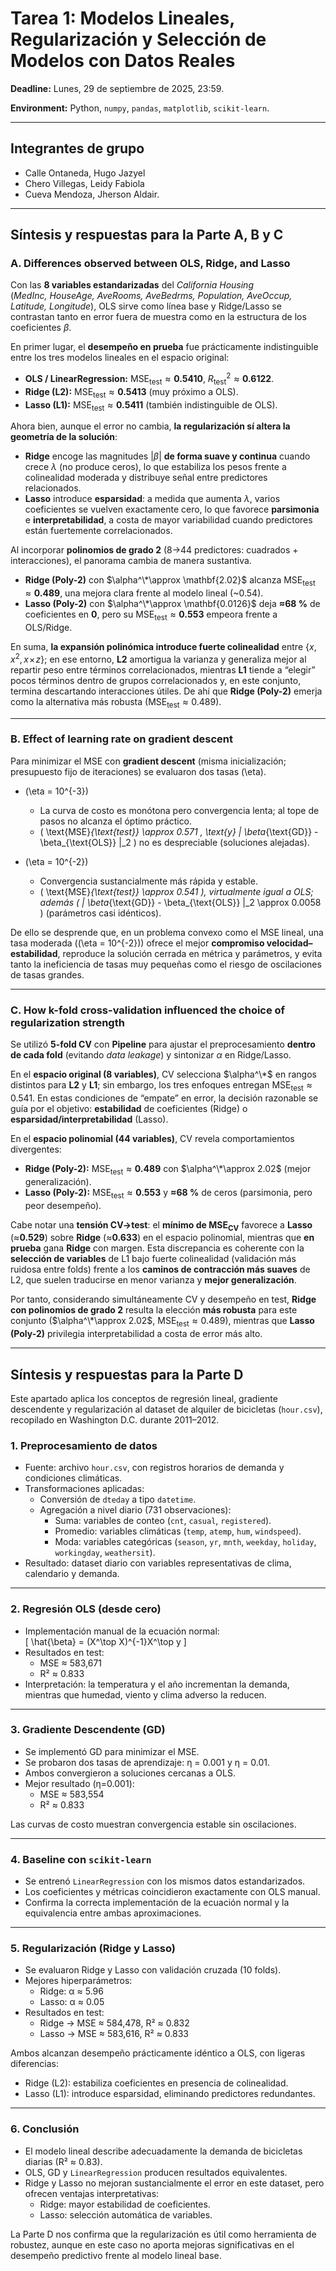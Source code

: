 # Tarea 1: Modelos Lineales, Regularización y Selección de Modelos con Datos Reales

**Deadline:** Lunes, 29 de septiembre de 2025, 23:59.

**Environment:** Python, `numpy`, `pandas`, `matplotlib`, `scikit-learn`.

---
## **Integrantes de grupo**
- Calle Ontaneda, Hugo Jazyel
- Chero Villegas, Leidy Fabiola
- Cueva Mendoza, Jherson Aldair.

---

## Síntesis y respuestas para la Parte A, B y C

### A. Differences observed between OLS, Ridge, and Lasso

Con las **8 variables estandarizadas** del *California Housing*  
(*MedInc, HouseAge, AveRooms, AveBedrms, Population, AveOccup, Latitude, Longitude*), OLS sirve como línea base y Ridge/Lasso se contrastan tanto en error fuera de muestra como en la estructura de los coeficientes $\beta$.

En primer lugar, el **desempeño en prueba** fue prácticamente indistinguible entre los tres modelos lineales en el espacio original:
- **OLS / LinearRegression:** $\text{MSE}_{\text{test}}\approx \mathbf{0.5410}$, $R^2_{\text{test}}\approx \mathbf{0.6122}$.
- **Ridge (L2):** $\text{MSE}_{\text{test}}\approx \mathbf{0.5413}$ (muy próximo a OLS).
- **Lasso (L1):** $\text{MSE}_{\text{test}}\approx \mathbf{0.5411}$ (también indistinguible de OLS).

Ahora bien, aunque el error no cambia, **la regularización sí altera la geometría de la solución**:
- **Ridge** encoge las magnitudes $|\beta|$ **de forma suave y continua** cuando crece $\lambda$ (no produce ceros), lo que estabiliza los pesos frente a colinealidad moderada y distribuye señal entre predictores relacionados.
- **Lasso** introduce **esparsidad**: a medida que aumenta $\lambda$, varios coeficientes se vuelven exactamente cero, lo que favorece **parsimonia** e **interpretabilidad**, a costa de mayor variabilidad cuando predictores están fuertemente correlacionados.

Al incorporar **polinomios de grado 2** (8→44 predictores: cuadrados + interacciones), el panorama cambia de manera sustantiva.  
- **Ridge (Poly-2)** con $\alpha^\*\approx \mathbf{2.02}$ alcanza $\text{MSE}_{\text{test}}\approx \mathbf{0.489}$, una mejora clara frente al modelo lineal (~0.54).  
- **Lasso (Poly-2)** con $\alpha^\*\approx \mathbf{0.0126}$ deja **≈68 %** de coeficientes en **0**, pero su $\text{MSE}_{\text{test}}\approx \mathbf{0.553}$ empeora frente a OLS/Ridge.

En suma, **la expansión polinómica introduce fuerte colinealidad** entre $\{x, x^2, x\!\times\!z\}$; en ese entorno, **L2** amortigua la varianza y generaliza mejor al repartir peso entre términos correlacionados, mientras **L1** tiende a “elegir” pocos términos dentro de grupos correlacionados y, en este conjunto, termina descartando interacciones útiles. De ahí que **Ridge (Poly-2)** emerja como la alternativa más robusta ($\text{MSE}_{\text{test}}\approx 0.489$).

---

### B. Effect of learning rate on gradient descent

Para minimizar el MSE con **gradient descent** (misma inicialización; presupuesto fijo de iteraciones) se evaluaron dos tasas \(\eta\).

- \(\eta = 10^{-3}\)
  - La curva de costo es monótona pero convergencia lenta; al tope de pasos no alcanza el óptimo práctico.
  - \( \text{MSE}_{\text{test}} \approx 0.571 \, \text{y} \| \beta_{\text{GD}} - \beta_{\text{OLS}} \|_2 \) no es despreciable (soluciones alejadas).

- \(\eta = 10^{-2}\)
  - Convergencia sustancialmente más rápida y estable.
  - \( \text{MSE}_{\text{test}} \approx 0.541 \), virtualmente igual a OLS; además \( \| \beta_{\text{GD}} - \beta_{\text{OLS}} \|_2 \approx 0.0058 \) (parámetros casi idénticos).

De ello se desprende que, en un problema convexo como el MSE lineal, una tasa moderada (\(\eta = 10^{-2}\)) ofrece el mejor **compromiso velocidad–estabilidad**, reproduce la solución cerrada en métrica y parámetros, y evita tanto la ineficiencia de tasas muy pequeñas como el riesgo de oscilaciones de tasas grandes.

---

### C. How k-fold cross-validation influenced the choice of regularization strength

Se utilizó **5-fold CV** con **Pipeline** para ajustar el preprocesamiento **dentro de cada fold** (evitando *data leakage*) y sintonizar $\alpha$ en Ridge/Lasso.

En el **espacio original (8 variables)**, CV selecciona $\alpha^\*$ en rangos distintos para **L2** y **L1**; sin embargo, los tres enfoques entregan $\text{MSE}_{\text{test}}\approx 0.541$. En estas condiciones de “empate” en error, la decisión razonable se guía por el objetivo: **estabilidad** de coeficientes (Ridge) o **esparsidad/interpretabilidad** (Lasso).

En el **espacio polinomial (44 variables)**, CV revela comportamientos divergentes:
- **Ridge (Poly-2):** $\text{MSE}_{\text{test}}\approx \mathbf{0.489}$ con $\alpha^\*\approx 2.02$ (mejor generalización).  
- **Lasso (Poly-2):** $\text{MSE}_{\text{test}}\approx \mathbf{0.553}$ y **≈68 %** de ceros (parsimonia, pero peor desempeño).

Cabe notar una **tensión CV→test**: el **mínimo de $\text{MSE}_{\text{CV}}$** favorece a **Lasso** (≈**0.529**) sobre **Ridge** (≈**0.633**) en el espacio polinomial, mientras que **en prueba** gana **Ridge** con margen. Esta discrepancia es coherente con la **selección de variables** de L1 bajo fuerte colinealidad (validación más ruidosa entre folds) frente a los **caminos de contracción más suaves** de L2, que suelen traducirse en menor varianza y **mejor generalización**.

Por tanto, considerando simultáneamente CV y desempeño en test, **Ridge con polinomios de grado 2** resulta la elección **más robusta** para este conjunto ($\alpha^\*\approx 2.02$, $\text{MSE}_{\text{test}}\approx 0.489$), mientras que **Lasso (Poly-2)** privilegia interpretabilidad a costa de error más alto.

---

## Síntesis y respuestas para la Parte D

Este apartado aplica los conceptos de regresión lineal, gradiente descendente y regularización al dataset de alquiler de bicicletas (`hour.csv`), recopilado en Washington D.C. durante 2011–2012.

### 1. Preprocesamiento de datos
- Fuente: archivo `hour.csv`, con registros horarios de demanda y condiciones climáticas.  
- Transformaciones aplicadas:
  - Conversión de `dteday` a tipo `datetime`.
  - Agregación a nivel diario (731 observaciones):
    - Suma: variables de conteo (`cnt`, `casual`, `registered`).
    - Promedio: variables climáticas (`temp`, `atemp`, `hum`, `windspeed`).
    - Moda: variables categóricas (`season`, `yr`, `mnth`, `weekday`, `holiday`, `workingday`, `weathersit`).  
- Resultado: dataset diario con variables representativas de clima, calendario y demanda.

---

### 2. Regresión OLS (desde cero)
- Implementación manual de la ecuación normal:  
  \[
  \hat{\beta} = (X^\top X)^{-1}X^\top y
  \]
- Resultados en test:
  - MSE ≈ 583,671  
  - R² ≈ 0.833
- Interpretación: la temperatura y el año incrementan la demanda, mientras que humedad, viento y clima adverso la reducen.

---

### 3. Gradiente Descendente (GD)
- Se implementó GD para minimizar el MSE.  
- Se probaron dos tasas de aprendizaje: η = 0.001 y η = 0.01.  
- Ambos convergieron a soluciones cercanas a OLS.  
- Mejor resultado (η=0.001):
  - MSE ≈ 583,554  
  - R² ≈ 0.833

Las curvas de costo muestran convergencia estable sin oscilaciones.

---

### 4. Baseline con `scikit-learn`
- Se entrenó `LinearRegression` con los mismos datos estandarizados.  
- Los coeficientes y métricas coincidieron exactamente con OLS manual.  
- Confirma la correcta implementación de la ecuación normal y la equivalencia entre ambas aproximaciones.

---

### 5. Regularización (Ridge y Lasso)
- Se evaluaron Ridge y Lasso con validación cruzada (10 folds).  
- Mejores hiperparámetros:
  - Ridge: α ≈ 5.96  
  - Lasso: α ≈ 0.05
- Resultados en test:
  - Ridge → MSE ≈ 584,478, R² ≈ 0.832
  - Lasso → MSE ≈ 583,616, R² ≈ 0.833

Ambos alcanzan desempeño prácticamente idéntico a OLS, con ligeras diferencias:
- Ridge (L2): estabiliza coeficientes en presencia de colinealidad.  
- Lasso (L1): introduce esparsidad, eliminando predictores redundantes.  

---

### 6. Conclusión 
- El modelo lineal describe adecuadamente la demanda de bicicletas diarias (R² ≈ 0.83).  
- OLS, GD y `LinearRegression` producen resultados equivalentes.  
- Ridge y Lasso no mejoran sustancialmente el error en este dataset, pero ofrecen ventajas interpretativas:
  - Ridge: mayor estabilidad de coeficientes.  
  - Lasso: selección automática de variables.  

La Parte D nos confirma que la regularización es útil como herramienta de robustez, aunque en este caso no aporta mejoras significativas en el desempeño predictivo frente al modelo lineal base.
